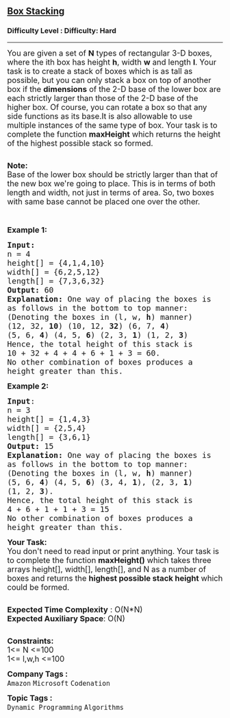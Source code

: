 <h2><a href="https://www.geeksforgeeks.org/problems/box-stacking/1?page=2&difficulty=Hard&status=unsolved&sortBy=submissions">Box Stacking</a></h2><h3>Difficulty Level : Difficulty: Hard</h3><hr><div class="problems_problem_content__Xm_eO"><p><span style="font-size:18px">You are given a set of <strong>N</strong>&nbsp;types of rectangular 3-D boxes, where the ith box has height <strong>h</strong>, width <strong>w</strong> and length&nbsp;<strong>l</strong>. Your task is to create a stack of boxes which is as tall as possible, but you can only stack a box on top of another box if the <strong>dimensions</strong> of the 2-D base of the lower box are each strictly larger than those of the 2-D base of the higher box. Of course, you can rotate a box so that any side functions as its base.It is also allowable to use multiple instances of the same type of box. Your task is to complete the function <strong>maxHeight</strong> which returns the&nbsp;height of the highest possible stack so formed.</span><br>
&nbsp;</p>

<p><span style="font-size:18px"><strong>Note:&nbsp;</strong><br>
Base of the lower box should be strictly larger than that of the new box we're going to place. This is in terms of both length and width, not just in terms of area. So, two boxes with same base cannot be placed one over the other.</span></p>

<p>&nbsp;</p>

<p><span style="font-size:18px"><strong>Example 1:</strong></span></p>

<pre><span style="font-size:18px"><strong>Input:</strong>
n = 4
height[] = {4,1,4,10}
width[] = {6,2,5,12}
length[] = {7,3,6,32}
<strong>Output:</strong> 60
<strong>Explanation: </strong>One way of placing the boxes is
as follows in the bottom to top manner:
(Denoting the boxes in (l, w, <strong>h</strong>) manner)
(12, 32, <strong>10</strong>) (10, 12, <strong>32</strong>) (6, 7, <strong>4</strong>) 
(5, 6, <strong>4</strong>) (4, 5, <strong>6</strong>) (2, 3, <strong>1</strong>) (1, 2, <strong>3</strong>)
Hence, the total height of this stack is
10 + 32 + 4 + 4 + 6 + 1 + 3 = 60.
No other combination of boxes produces a
height greater than this.</span>
</pre>

<p><span style="font-size:18px"><strong>Example 2:</strong></span></p>

<pre><span style="font-size:18px"><strong>Input</strong>:
n = 3
height[] = {1,4,3}
width[] = {2,5,4}
length[] = {3,6,1}
<strong>Output:</strong> 15</span>
<span style="font-size:18px"><strong>Explanation: </strong>One way of placing the boxes is
as follows in the bottom to top manner:
(Denoting the boxes in (l, w, <strong>h</strong>) manner)
(5, 6, <strong>4</strong>) (4, 5, <strong>6</strong>) (3, 4, <strong>1</strong>), (2, 3, <strong>1</strong>) 
(1, 2, <strong>3</strong>).
Hence, the total height of this stack is
4 + 6 + 1 + 1 + 3 = 15
No other combination of boxes produces a
height greater than this.</span>
</pre>

<p><span style="font-size:18px"><strong>Your Task:</strong><br>
You don't need to read input or print anything. Your task is to complete the function&nbsp;<strong>maxHeight()</strong>&nbsp;which takes three arrays&nbsp;height[],&nbsp;width[],&nbsp;length[], and N as a number of boxes and returns&nbsp;the&nbsp;<strong>highest possible stack height</strong>&nbsp;which could be formed.</span></p>

<p><br>
<span style="font-size:18px"><strong>Expected Time Complexity</strong> : O(N*N)<br>
<strong>Expected Auxiliary Space</strong>: O(N)</span></p>

<p><br>
<span style="font-size:18px"><strong>Constraints:</strong><br>
1&lt;= N &lt;=100<br>
1&lt;= l,w,h &lt;=100</span></p>
</div><p><span style=font-size:18px><strong>Company Tags : </strong><br><code>Amazon</code>&nbsp;<code>Microsoft</code>&nbsp;<code>Codenation</code>&nbsp;<br><p><span style=font-size:18px><strong>Topic Tags : </strong><br><code>Dynamic Programming</code>&nbsp;<code>Algorithms</code>&nbsp;